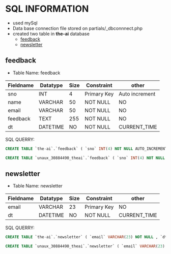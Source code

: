 # SQL INFORMATION

* used mySql
* Data base connection file stored on partials/_dbconnnect.php
* created two table in __the-ai__ database
  * [feedback](#feedback)
  * [newsletter](#newsletter)

## feedback

* Table Name: feedback

Fieldname   | Datatype      | Size      | Constraint    | other
------------|---------------|-----------|---------------|------
sno         | INT           | 4         | Primary Key   | Auto increment
name        | VARCHAR       | 50        | NOT NULL      | NO
email       | VARCHAR       | 50        | NOT NULL      | NO
feedback    | TEXT          | 255       | NOT NULL      | NO
dt          | DATETIME      | NO        | NOT NULL      | CURRENT_TIME

SQL QUERRY:

```sql
CREATE TABLE `the-ai`.`feedback` ( `sno` INT(4) NOT NULL AUTO_INCREMENT , `name` VARCHAR(50) NOT NULL , `email` VARCHAR(50) NOT NULL , `feedback` VARCHAR(255) NOT NULL , `dt` DATETIME NOT NULL DEFAULT CURRENT_TIMESTAMP , PRIMARY KEY (`sno`)) ENGINE = InnoDB;
```

```sql
CREATE TABLE `unaux_30884490_theai`.`feedback` ( `sno` INT(4) NOT NULL AUTO_INCREMENT , `name` VARCHAR(50) NOT NULL , `email` VARCHAR(50) NOT NULL , `feedback` VARCHAR(255) NOT NULL , `dt` DATETIME NOT NULL DEFAULT CURRENT_TIMESTAMP , PRIMARY KEY (`sno`)) ENGINE = MyISAM;
```

## newsletter

* Table Name: newsletter

Fieldname   | Datatype  | Size  | Constraint    | other
------------|-----------|-------|---------------|-------
email       | VARCHAR   | 23    | Primary Key   | NO
dt          | DATETIME  | NO    | NOT NULL      | CURRENT_TIME

SQL QUERRY:

```sql
CREATE TABLE `the-ai`.`newsletter` ( `email` VARCHAR(23) NOT NULL , `dt` DATETIME NOT NULL DEFAULT CURRENT_TIMESTAMP , PRIMARY KEY (`email`)) ENGINE = InnoDB;
```

```sql
CREATE TABLE `unaux_30884490_theai`.`newsletter` ( `email` VARCHAR(23) NOT NULL , `dt` DATETIME NOT NULL DEFAULT CURRENT_TIMESTAMP , PRIMARY KEY (`email`)) ENGINE = MyISAM;
```
